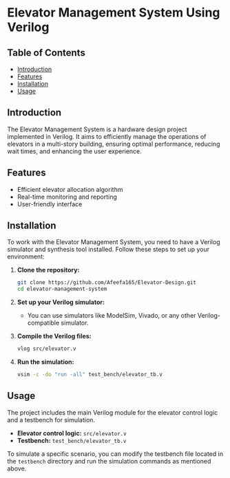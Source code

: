 # Elevator Management System Using Verilog

## Table of Contents
- [Introduction](#introduction)
- [Features](#features)
- [Installation](#installation)
- [Usage](#usage)

## Introduction
The Elevator Management System is a hardware design project implemented in Verilog. It aims to efficiently manage the operations of elevators in a multi-story building, ensuring optimal performance, reducing wait times, and enhancing the user experience.

## Features
- Efficient elevator allocation algorithm
- Real-time monitoring and reporting
- User-friendly interface

## Installation
To work with the Elevator Management System, you need to have a Verilog simulator and synthesis tool installed. Follow these steps to set up your environment:

1. **Clone the repository:**
    ```sh
    git clone https://github.com/Afeefa165/Elevator-Design.git
    cd elevator-management-system
    ```

2. **Set up your Verilog simulator:**
   - You can use simulators like ModelSim, Vivado, or any other Verilog-compatible simulator.

3. **Compile the Verilog files:**
    ```sh
    vlog src/elevator.v
    ```

4. **Run the simulation:**
    ```sh
    vsim -c -do "run -all" test_bench/elevator_tb.v
    ```

## Usage
The project includes the main Verilog module for the elevator control logic and a testbench for simulation.

- **Elevator control logic:** `src/elevator.v`
- **Testbench:** `test_bench/elevator_tb.v`

To simulate a specific scenario, you can modify the testbench file located in the `testbench` directory and run the simulation commands as mentioned above.
